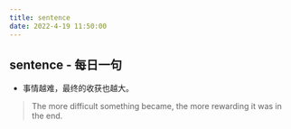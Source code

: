 ```yaml
---
title: sentence
date: 2022-4-19 11:50:00
---
```


## sentence - 每日一句

- 事情越难，最终的收获也越大。

> The more difficult something became, the more rewarding it was in the end.

